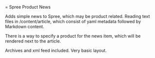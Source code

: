 = Spree Product News

Adds simple news to Spree, which may be product related.
Reading text files in /content/article, which consist of yaml metadata followed by Markdown content.

There is a way to specify a product for the news item, which will be rendered next to the article.

Archives and xml feed included. Very basic layout.